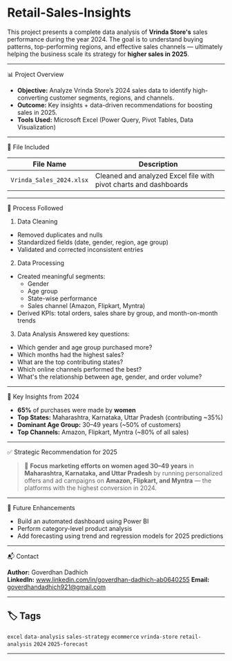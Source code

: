 # Retail-Sales-Insights
This project presents a complete data analysis of **Vrinda Store's** sales performance during the year 2024. The goal is to understand buying patterns, top-performing regions, and effective sales channels — ultimately helping the business scale its strategy for **higher sales in 2025**.

---

📊 Project Overview

- **Objective:** Analyze Vrinda Store’s 2024 sales data to identify high-converting customer segments, regions, and channels.
- **Outcome:** Key insights + data-driven recommendations for boosting sales in 2025.
- **Tools Used:** Microsoft Excel (Power Query, Pivot Tables, Data Visualization)

---

📁 File Included

| File Name              | Description                                                 |
|------------------------|-------------------------------------------------------------|
|`Vrinda_Sales_2024.xlsx`| Cleaned and analyzed Excel file with pivot charts and dashboards |

---

🧹 Process Followed

1. Data Cleaning
- Removed duplicates and nulls
- Standardized fields (date, gender, region, age group)
- Validated and corrected inconsistent entries

2. Data Processing
- Created meaningful segments:
  - Gender
  - Age group
  - State-wise performance
  - Sales channel (Amazon, Flipkart, Myntra)
- Derived KPIs: total orders, sales share by group, and month-on-month trends

3. Data Analysis
Answered key questions:
- Which gender and age group purchased more?
- Which months had the highest sales?
- What are the top contributing states?
- Which online channels performed the best?
- What's the relationship between age, gender, and order volume?

---

📌 Key Insights from 2024

- **65%** of purchases were made by **women**
- **Top States:** Maharashtra, Karnataka, Uttar Pradesh (contributing ~35%)
- **Dominant Age Group:** 30–49 years (~50% of customers)
- **Top Channels:** Amazon, Flipkart, Myntra (~80% of all sales)

---

✅ Strategic Recommendation for 2025

> 🎯 **Focus marketing efforts on women aged 30–49 years** in **Maharashtra, Karnataka, and Uttar Pradesh** by running personalized offers and ad campaigns on **Amazon, Flipkart, and Myntra** — the platforms with the highest conversion in 2024.

---

🔮 Future Enhancements

- Build an automated dashboard using Power BI
- Perform category-level product analysis
- Add forecasting using trend and regression models for 2025 predictions

---

📬 Contact

**Author:** Goverdhan Dadhich  
**LinkedIn:** www.linkedin.com/in/goverdhan-dadhich-ab0640255
**Email:** goverdhandadhich921@gmail.com

---

## 🏷️ Tags

`excel` `data-analysis` `sales-strategy` `ecommerce` `vrinda-store` `retail-analysis` `2024` `2025-forecast`

---
